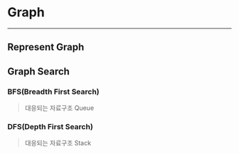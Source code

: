 # Graph
---
## Represent Graph

## Graph Search
### BFS(Breadth First Search)
> 대응되는 자료구조 Queue
### DFS(Depth First Search)
> 대응되는 자료구조 Stack
